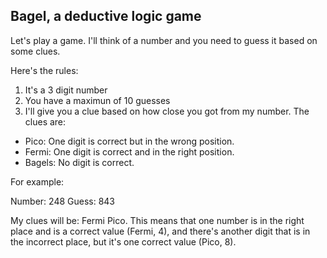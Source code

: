 ## Bagel, a deductive logic game

Let's play a game. I'll think of a number and you need to guess it based on some clues.

Here's the rules:

1) It's a 3 digit number
2) You have a maximun of 10 guesses
3) I'll give you a clue based on how close you got from my number. The clues are:
- Pico: One digit is correct but in the wrong position.
- Fermi: One digit is correct and in the right position.
- Bagels: No digit is correct.

For example:

Number: 248
Guess: 843

My clues will be: Fermi Pico. This means that one number is in the right place and is a correct value (Fermi, 4), and there's another digit that is in the incorrect place, but it's one correct value (Pico, 8).